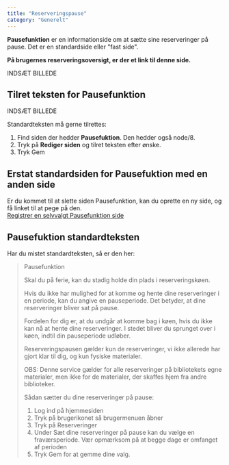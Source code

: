 ```yaml
---
title: "Reserveringspause"
category: "Generelt"
---
```

**Pausefunktion** er en informationside om at sætte sine reserveringer på pause. Det er en standardside eller "fast side".

**På brugernes reserveringsoversigt, er der et link til denne side.**

INDSÆT BILLEDE

## Tilret teksten for Pausefunktion

INDSÆT BILLEDE

Standardteksten må gerne tilrettes:
1. Find siden der hedder **Pausefuktion**. Den hedder også node/8.
2. Tryk på **Rediger siden** og tilret teksten efter ønske.
3. Tryk Gem

## Erstat standardsiden for Pausefuktion med en anden side

Er du kommet til at slette siden Pausefunktion, kan du oprette en ny side, og få linket til at pege på den.\
[Registrer en selvvalgt Pausefunktion side](https://danskernesdigitalebibliotek.github.io/folkebibliotekernes_cms_manual/main/konfiguration/generelle-indstillinger/)

## Pausefuktion standardteksten
Har du mistet standardteksten, så er den her:
>
> Pausefunktion
>
> Skal du på ferie, kan du stadig holde din plads i reserveringskøen.
>
> Hvis du ikke har mulighed for at komme og hente dine reserveringer i en periode, kan du angive en pauseperiode. Det betyder, at dine reserveringer bliver sat på pause.
> 
> Fordelen for dig er, at du undgår at komme bag i køen, hvis du ikke kan nå at hente dine reserveringer. I stedet bliver du sprunget over i køen, indtil din pauseperiode udløber.
> 
> Reserveringspausen gælder kun de reserveringer, vi ikke allerede har gjort klar til dig, og kun fysiske materialer.
> 
> OBS: Denne service gælder for alle reserveringer på bibliotekets egne materialer, men ikke for de materialer, der skaffes hjem fra andre biblioteker.
> 
> Sådan sætter du dine reserveringer på pause:
> 
> 1. Log ind på hjemmesiden
> 2. Tryk på brugerikonet så brugermenuen åbner
> 3. Tryk på Reserveringer
> 4. Under Sæt dine reserveringer på pause kan du vælge en fraværsperiode. Vær opmærksom på at begge dage er omfanget af perioden
> 5. Tryk Gem for at gemme dine valg.
